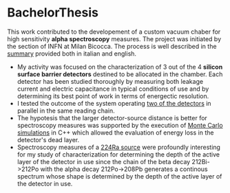 # BachelorThesis
This work contributed to the developement of a custom vacuum chaber for high sensitivity **alpha spectroscopy** measures. The project was initiated by the section of INFN at Milan Bicocca. The process is well described in the [summary](Thesis_summary.pdf) provided both in italian and english.

- My activity was focused on the characterization of 3 out of the 4 **silicon surface barrier detectors** destined to be allocated in the chamber. Each detector has been studied thoroughly by measuring both leakage current and electric capacitance in typical conditions of use and by determining its best point of work in terms of energectic resolution.
- I tested the outcome of the system operating [two of the detectors](Detectors1+2) in parallel in the same reading chain.
- The hypotesis that the larger detector-source distance is better for spectroscopy measures was supported by the execution of [Monte Carlo simulations](MC_sim) in C++  which allowed the evaluation of energy loss in the detector's dead layer.
- Spectroscopy measures of a [224Ra source](Radio_source) were profoundly interesting for my study of characterization for determining the depth of the active layer of the detector in use since the chain of the beta decay 212Bi->212Po with the alpha decay 212Po->208Pb generates a continous spectrum whose shape is determined by the depth of the active layer of the detector in use.
